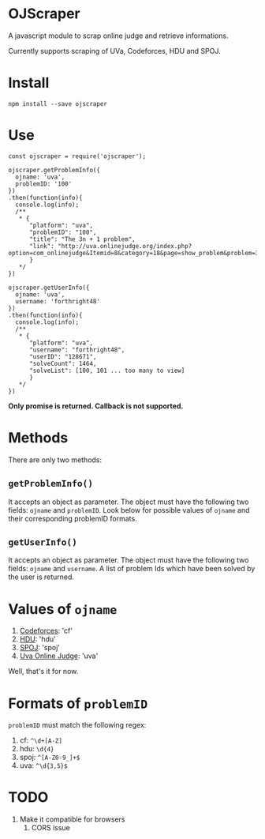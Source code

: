 # OJScraper

A javascript module to scrap online judge and retrieve informations.

Currently supports scraping of UVa, Codeforces, HDU and SPOJ.

# Install

`npm install --save ojscraper`

# Use

```
const ojscraper = require('ojscraper');

ojscraper.getProblemInfo({
  ojname: 'uva',
  problemID: '100'
})
.then(function(info){
  console.log(info);
  /**
   * {
      "platform": "uva",
      "problemID": "100",
      "title": "The 3n + 1 problem",
      "link": "http://uva.onlinejudge.org/index.php?option=com_onlinejudge&Itemid=8&category=18&page=show_problem&problem=36"
      }
   */
})

ojscraper.getUserInfo({
  ojname: 'uva',
  username: 'forthright48'
})
.then(function(info){
  console.log(info);
  /**
   * {
      "platform": "uva",
      "username": "forthright48",
      "userID": "128671",
      "solveCount": 1464,
      "solveList": [100, 101 ... too many to view]
      }
   */
})
```
**Only promise is returned. Callback is not supported.**

# Methods

There are only two methods:

## `getProblemInfo()`

It accepts an object as parameter. The object must have the following two fields: `ojname` and `problemID`. Look below for possible values of `ojname` and their corresponding problemID formats.

## `getUserInfo()`

It accepts an object as parameter. The object must have the following two fields: `ojname` and `username`. A list of problem Ids which have been solved by the user is returned.

# Values of `ojname`

1. [Codeforces](http://codeforces.com/): 'cf'
1. [HDU](http://acm.hdu.edu.cn/): 'hdu'
1. [SPOJ](http://www.spoj.com/): 'spoj'
1. [Uva Online Judge](https://uva.onlinejudge.org/): 'uva'

Well, that's it for now.

# Formats of `problemID`

`problemID` must match the following regex:

1. cf: `^\d+[A-Z]`
1. hdu: `\d{4}`
1. spoj: `^[A-Z0-9_]+$`
1. uva: `^\d{3,5}$`

# TODO

1. Make it compatible for browsers
    1. CORS issue
